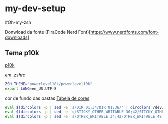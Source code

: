 # my-dev-setup

#Oh-my-zsh

Donwload da fonte (FiraCode Nerd Font)[https://www.nerdfonts.com/font-downloads]

## Tema p10k
[p10k](https://awesomeopensource.com/project/romkatv/powerlevel10k)


*em .zshrc*

```bash
ZSH_THEME="powerlevel10k/powerlevel10k"
export LANG=en_US.UTF-8
```

cor de fundo das pastas
[Tabela de cores](https://unix.stackexchange.com/questions/94498/what-causes-this-green-background-in-ls-output)
```bash
eval $(dircolors -p | sed -e 's/DIR 01;34/DIR 01;36/' | dircolors /dev/stdin)
eval $(dircolors -p | sed -e 's/STICKY_OTHER_WRITABLE 30;42/STICKY_OTHER_WRITABLE 48;5;238/' | dircolors /dev/stdin)
eval $(dircolors -p | sed -e 's/OTHER_WRITABLE 34;42/OTHER_WRITABLE 48;5;238/' | dircolors /dev/stdin)
```
